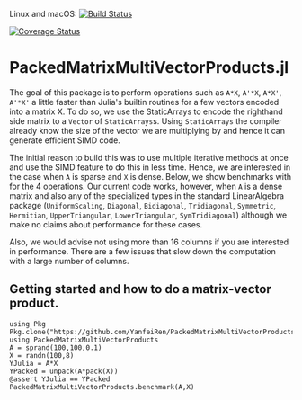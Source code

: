 Linux and macOS: [![Build Status](https://travis-ci.org/YanfeiRen/PackedMatrixMultiVectorProducts.jl.svg?branch=master)](https://travis-ci.org/YanfeiRen/PackedMatrixMultiVectorProducts.jl)

[![Coverage Status](https://coveralls.io/repos/YanfeiRen/PackedMatrixMultiVectorProducts.jl/badge.svg?branch=master)](https://coveralls.io/r/YanfeiRen/PackedMatrixMultiVectorProducts.jl?branch=master)

# PackedMatrixMultiVectorProducts.jl

The goal of this package is to perform operations such
as `A*X`, `A'*X`, `A*X'`, `A'*X'` a little faster than Julia's builtin routines
for a few vectors encoded into a matrix X.
To do so, we use the StaticArrays to encode the righthand side matrix to
a `Vector` of `StaticArrays`s. Using `StaticArrays` the compiler already
know the size of the vector we are multiplying by and hence it can generate
efficient SIMD code.

The initial reason to build this
was to use multiple iterative methods at once and use
the SIMD feature to do this in less time. Hence, we are interested in the case
when `A` is sparse and `X` is dense.
Below, we show benchmarks with for the 4 operations.
Our current code works, however, when `A` is a dense matrix and also any
of the specialized types in the standard LinearAlgebra package
(`UniformScaling`, `Diagonal`, `Bidiagonal`, `Tridiagonal`, `Symmetric`,
`Hermitian`, `UpperTriangular`, `LowerTriangular`, `SymTridiagonal`) although
we make no claims about performance for these cases.

Also, we would advise not using more than 16 columns if you are interested in
performance. There are a few issues that slow down the computation with a large
number of columns.

## Getting started and how to do a matrix-vector product.
```
using Pkg
Pkg.clone("https://github.com/YanfeiRen/PackedMatrixMultiVectorProducts.jl")
using PackedMatrixMultiVectorProducts
A = sprand(100,100,0.1)
X = randn(100,8)
YJulia = A*X
YPacked = unpack(A*pack(X))
@assert YJulia == YPacked
PackedMatrixMultiVectorProducts.benchmark(A,X)
```
